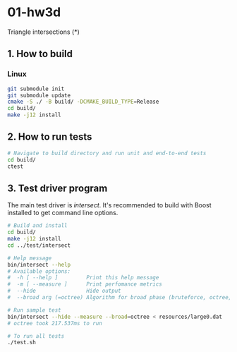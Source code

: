 # 01-hw3d

Triangle intersections (*)

## 1. How to build
### Linux
```sh
git submodule init
git submodule update
cmake -S ./ -B build/ -DCMAKE_BUILD_TYPE=Release
cd build/
make -j12 install
```

## 2. How to run tests
```sh
# Navigate to build directory and run unit and end-to-end tests
cd build/
ctest
```

## 3. Test driver program
The main test driver is _intersect_. It's recommended to build with Boost installed to get command line options.

```sh
# Build and install
cd build/
make -j12 install
cd ../test/intersect

# Help message
bin/intersect --help
# Available options:
#  -h [ --help ]         Print this help message
#  -m [ --measure ]      Print perfomance metrics
#  --hide                Hide output
#  --broad arg (=octree) Algorithm for broad phase (bruteforce, octree, uniform-grid)

# Run sample test
bin/intersect --hide --measure --broad=octree < resources/large0.dat
# octree took 217.537ms to run

# To run all tests
./test.sh
```